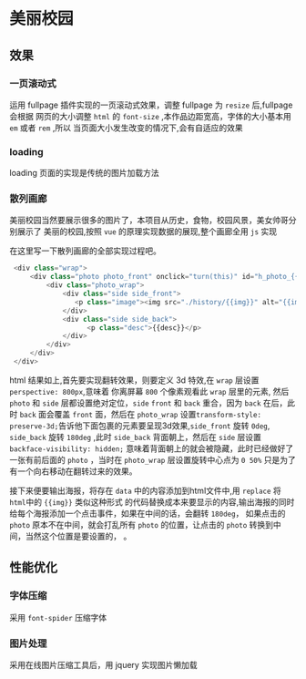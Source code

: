 # 美丽校园

## 效果

### 一页滚动式

运用 fullpage 插件实现的一页滚动式效果，调整 fullpage 为 `resize` 后,fullpage 会根据
网页的大小调整 `html` 的 `font-size` ,本作品边距宽高，字体的大小基本用 `em` 或者 `rem` ,所以
当页面大小发生改变的情况下,会有自适应的效果

### loading

loading 页面的实现是传统的图片加载方法

### 散列画廊

美丽校园当然要展示很多的图片了，本项目从历史，食物，校园风景，美女帅哥分别展示了
美丽的校园,按照 `vue` 的原理实现数据的展现,整个画廊全用 `js` 实现

在这里写一下散列画廊的全部实现过程吧。

```js
 <div class="wrap">
     <div class="photo photo_front" onclick="turn(this)" id="h_photo_{{index}}">
         <div class="photo_wrap">
             <div class="side side_front">
                <p class="image"><img src="./history/{{img}}" alt="{{img}}" /></p>
             </div>
             <div class="side side_back">
                   <p class="desc">{{desc}}</p>
             </div>
         </div>
     </div>
 </div>
  ```

html 结果如上,首先要实现翻转效果，则要定义 3d 特效,在 `wrap` 层设置` perspective: 800px`,意味着
你离屏幕 `800` 个像素观看此 `wrap` 层里的元素, 然后 `photo` 和 `side` 层都设置绝对定位，`side`
 `front` 和 `back` 重合，因为 `back` 在后，此时 `back` 面会覆盖 `front` 面，然后在 `photo_wrap`
设置` transform-style: preserve-3d; `告诉他下面包裹的元素要呈现3d效果,`side_front` 旋转 `0deg`,
 `side_back` 旋转 `180deg` ,此时 `side_back` 背面朝上，然后在 `side` 层设置` backface-visibility: hidden; `
意味着背面朝上的就会被隐藏，此时已经做好了一张有前后面的 `photo` ，当时在 `photo_wrap` 层设置旋转中心点为
`0 50%` 只是为了有一个向右移动在翻转过来的效果。

接下来便要输出海报，将存在 `data` 中的内容添加到html文件中,用 `replace` 将 `html`中的 `{{img}}` 类似这种形式
的代码替换成本来要显示的内容,输出海报的同时给每个海报添加一个点击事件，如果在中间的话，会翻转 `180deg`，
如果点击的 `photo` 原本不在中间，就会打乱所有 `photo` 的位置，让点击的 `photo` 转换到中间，当然这个位置是要设置的，
。

## 性能优化

### 字体压缩

采用 `font-spider` 压缩字体

### 图片处理

采用在线图片压缩工具后，用 jquery 实现图片懒加载


